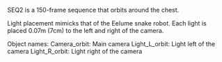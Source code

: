 SEQ2 is a 150-frame sequence that orbits around the chest.

Light placement mimicks that of the Eelume snake robot. 
Each light is placed 0.07m (7cm) to the left and right of the camera.

Object names:
Camera_orbit: Main camera
Light_L_orbit: Light left of the camera
Light_R_orbit: Light right of the camera